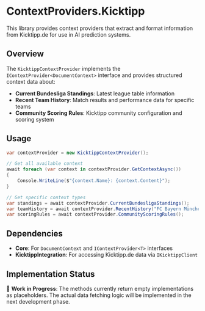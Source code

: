 # ContextProviders.Kicktipp

This library provides context providers that extract and format information from Kicktipp.de for use in AI prediction systems.

## Overview

The `KicktippContextProvider` implements the `IContextProvider<DocumentContext>` interface and provides structured context data about:

- **Current Bundesliga Standings**: Latest league table information
- **Recent Team History**: Match results and performance data for specific teams  
- **Community Scoring Rules**: Kicktipp community configuration and scoring system

## Usage

```csharp
var contextProvider = new KicktippContextProvider();

// Get all available context
await foreach (var context in contextProvider.GetContextAsync())
{
    Console.WriteLine($"{context.Name}: {context.Content}");
}

// Get specific context types
var standings = await contextProvider.CurrentBundesligaStandings();
var teamHistory = await contextProvider.RecentHistory("FC Bayern München");
var scoringRules = await contextProvider.CommunityScoringRules();
```

## Dependencies

- **Core**: For `DocumentContext` and `IContextProvider<T>` interfaces
- **KicktippIntegration**: For accessing Kicktipp.de data via `IKicktippClient`

## Implementation Status

🚧 **Work in Progress**: The methods currently return empty implementations as placeholders. The actual data fetching logic will be implemented in the next development phase.
